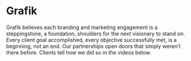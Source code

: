 # Grafik

Grafik believes each branding and marketing engagement is a steppingstone, a foundation, shoulders for the next visionary to stand on. Every client goal accomplished, every objective successfully met, is a beginning, not an end. Our partnerships open doors that simply weren’t there before. Clients tell how we did so in the videos below.
